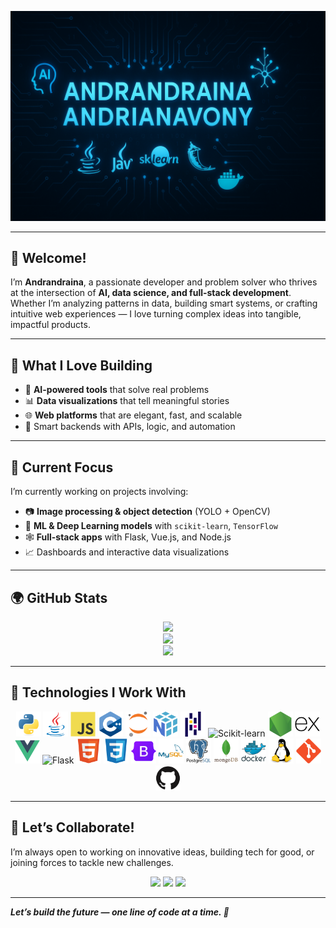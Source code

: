 <p align="center">
  <img src="./GITHUB PROFILE 2.png" alt="Welcome Banner"/>
</p>

---

## 👋 Welcome!

I’m **Andrandraina**, a passionate developer and problem solver who thrives at the intersection of **AI, data science, and full-stack development**.  
Whether I’m analyzing patterns in data, building smart systems, or crafting intuitive web experiences — I love turning complex ideas into tangible, impactful products.

---

## 🧠 What I Love Building

- 🤖 **AI-powered tools** that solve real problems
- 📊 **Data visualizations** that tell meaningful stories
- 🌐 **Web platforms** that are elegant, fast, and scalable
- 🧩 Smart backends with APIs, logic, and automation

---

## 🚀 Current Focus

I’m currently working on projects involving:
- 📷 **Image processing & object detection** (YOLO + OpenCV)
- 🧠 **ML & Deep Learning models** with `scikit-learn`, `TensorFlow`
- 🕸️ **Full-stack apps** with Flask, Vue.js, and Node.js
- 📈 Dashboards and interactive data visualizations

---

## 🌍 GitHub Stats

<p align="center">
  <img src="https://github-readme-stats.vercel.app/api?username=fifaliana-dev&show_icons=true&theme=tokyonight" height="180"/>
  <br/>
  <img src="https://github-readme-streak-stats.herokuapp.com/?user=fifaliana-dev&theme=tokyonight&hide_border=true"/>
  <br/>
  <img src="https://github-readme-activity-graph.cyclic.app/graph?username=fifaliana-dev&bg_color=0d1117&color=00ffcc&line=00ffcc&point=ffffff&area=true&hide_border=true"/>
</p>

---

## 🧰 Technologies I Work With

<p align="center">

<!-- Languages -->
<img src="https://raw.githubusercontent.com/devicons/devicon/master/icons/python/python-original.svg" alt="Python" width="40"/>
<img src="https://raw.githubusercontent.com/devicons/devicon/master/icons/java/java-original.svg" alt="Java" width="40"/>
<img src="https://raw.githubusercontent.com/devicons/devicon/master/icons/javascript/javascript-original.svg" alt="JavaScript" width="40"/>
<img src="https://raw.githubusercontent.com/devicons/devicon/master/icons/cplusplus/cplusplus-original.svg" alt="C++" width="40"/>

<!-- Data Science & AI -->
<img src="https://raw.githubusercontent.com/devicons/devicon/master/icons/jupyter/jupyter-original.svg" alt="Jupyter" width="40"/>
<img src="https://raw.githubusercontent.com/devicons/devicon/master/icons/numpy/numpy-original.svg" alt="NumPy" width="40"/>
<img src="https://raw.githubusercontent.com/devicons/devicon/master/icons/pandas/pandas-original.svg" alt="Pandas" width="40"/>
<img src="https://upload.wikimedia.org/wikipedia/commons/0/05/Scikit_learn_logo_small.svg" alt="Scikit-learn" width="40"/>

<!-- Web Dev -->
<img src="https://raw.githubusercontent.com/devicons/devicon/master/icons/nodejs/nodejs-original.svg" alt="Node.js" width="40"/>
<img src="https://raw.githubusercontent.com/devicons/devicon/master/icons/express/express-original.svg" alt="Express.js" width="40"/>
<img src="https://raw.githubusercontent.com/devicons/devicon/master/icons/vuejs/vuejs-original.svg" alt="Vue.js" width="40"/>
<img src="https://www.vectorlogo.zone/logos/pocoo_flask/pocoo_flask-icon.svg" alt="Flask" width="40"/>

<!-- Frontend -->
<img src="https://raw.githubusercontent.com/devicons/devicon/master/icons/html5/html5-original.svg" alt="HTML5" width="40"/>
<img src="https://raw.githubusercontent.com/devicons/devicon/master/icons/css3/css3-original.svg" alt="CSS3" width="40"/>
<img src="https://raw.githubusercontent.com/devicons/devicon/master/icons/bootstrap/bootstrap-original.svg" alt="Bootstrap" width="40"/>

<!-- Databases -->
<img src="https://raw.githubusercontent.com/devicons/devicon/master/icons/mysql/mysql-original-wordmark.svg" alt="MySQL" width="40"/>
<img src="https://raw.githubusercontent.com/devicons/devicon/master/icons/postgresql/postgresql-original-wordmark.svg" alt="PostgreSQL" width="40"/>
<img src="https://raw.githubusercontent.com/devicons/devicon/master/icons/mongodb/mongodb-original-wordmark.svg" alt="MongoDB" width="40"/>

<!-- DevOps -->
<img src="https://raw.githubusercontent.com/devicons/devicon/master/icons/docker/docker-original-wordmark.svg" alt="Docker" width="40"/>
<img src="https://raw.githubusercontent.com/devicons/devicon/master/icons/linux/linux-original.svg" alt="Linux" width="40"/>

<!-- Version Control -->
<img src="https://raw.githubusercontent.com/devicons/devicon/master/icons/git/git-original.svg" alt="Git" width="40"/>
<img src="https://raw.githubusercontent.com/devicons/devicon/master/icons/github/github-original.svg" alt="GitHub" width="40"/>

</p>

---

## 🤝 Let’s Collaborate!

I’m always open to working on innovative ideas, building tech for good, or joining forces to tackle new challenges.

<p align="center">
  <a href="mailto:andrandraina2003@gmail.com"><img src="https://img.shields.io/badge/-Email-D14836?style=for-the-badge&logo=gmail&logoColor=white"/></a>
  <a href="https://www.linkedin.com/in/andrandraina-andrianavony-592ba4288" target="_blank"><img src="https://img.shields.io/badge/-LinkedIn-0A66C2?style=for-the-badge&logo=linkedin&logoColor=white"/></a>
  <a href="https://github.com/Andrandra1na" target="_blank"><img src="https://img.shields.io/badge/-GitHub-333333?style=for-the-badge&logo=github&logoColor=white"/></a>
</p>

---

_**Let’s build the future — one line of code at a time. 🚀**_
